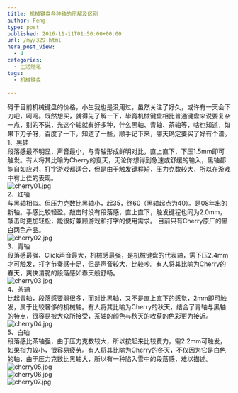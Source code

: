 ```yaml
---
title: 机械键盘各种轴的图解及区别
author: Feng
type: post
published: 2016-11-11T01:50:00+00:00
url: /my/329.html
hera_post_view:
  - 4
categories:
  - 生活随笔
tags:
  - 机械键盘

---
```

碍于目前机械键盘的价格，小生我也是没用过，虽然关注了好久，或许有一天会下刀吧，呵呵。既然想买，就得先了解一下，毕竟机械键盘相比普通键盘来说要复杂一点，别的不说，光这个轴就有好多种，什么黑轴、青轴、茶轴等，啥也知道，如果下刀子呀，百度了一下，知道了一些，顺手记下来，哪天确定要买了好有个谱。  
1、黑轴  
段落感最不明显，声音最小，与青轴形成鲜明对比，直上直下，下压1.5mm即可触发。有人将其比喻为Cherry的夏天，无论你想得到急速或舒缓的输入，黑轴都能自如应对，打字游戏都适合，但是由于触发键程短，压力克数较大，所以在游戏中有上佳的表现。  
<img decoding="async" src="https://cdn.uu126.cn/usr/uploads/2016/11/2624964748.jpg" alt="cherry01.jpg" title="cherry01.jpg" />  
2、红轴  
与黑轴相似。但压力克数比黑轴小，起35，终60（黑轴起点为40）。是08年出的新轴。手感比较轻盈。敲击时没有段落感，直上直下，触发键程也同为2.0mm，敲击时更加轻松，能很好兼顾游戏和打字的使用需求。 目前只有Cherry原厂的黑白两色产品。  
<img decoding="async" src="https://cdn.uu126.cn/usr/uploads/2016/11/1291389753.jpg" alt="cherry02.jpg" title="cherry02.jpg" />  
3、青轴  
段落感最强、Click声音最大，机械感最强，是机械键盘的代表轴，需下压2.4mm才可触发，打字节奏感十足，但是声音较大，比较吵。有人将其比喻为Cherry的春天，爽快清脆的段落感如春天般舒畅。  
<img decoding="async" src="https://cdn.uu126.cn/usr/uploads/2016/11/2727090880.jpg" alt="cherry03.jpg" title="cherry03.jpg" />  
4、茶轴  
比起青轴，段落感要弱很多，而对比黑轴，又不是直上直下的感觉，2mm即可触发，属于比较奢侈的机械轴。有人将其比喻为Cherry的秋天，结合了青轴与黑轴的特点，很容易被大众所接受，茶轴的颜色与秋天的收获的色彩更为接近。  
<img decoding="async" src="https://cdn.uu126.cn/usr/uploads/2016/11/3506791528.jpg" alt="cherry04.jpg" title="cherry04.jpg" />  
5、白轴  
段落感比茶轴强，由于压力克数较大，所以按起来比较费力，需2.2mm可触发，如果指力较小，很容易疲劳。有人将其比喻为Cherry的冬天，不仅因为它是白色的轴，由于压力克数比黑轴大，所以有一种陷入雪中的段落感，难以描述。  
<img decoding="async" src="https://cdn.uu126.cn/usr/uploads/2016/11/3100307522.jpg" alt="cherry05.jpg" title="cherry05.jpg" />  
<img decoding="async" src="https://cdn.uu126.cn/usr/uploads/2016/11/1701230992.jpg" alt="cherry06.jpg" title="cherry06.jpg" />  
<img decoding="async" src="https://cdn.uu126.cn/usr/uploads/2016/11/903120148.jpg" alt="cherry07.jpg" title="cherry07.jpg" />
